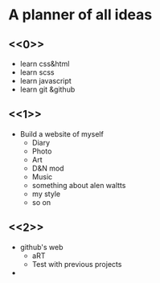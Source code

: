 # A planner of all ideas

## <<0>>

- learn css&html
- learn scss
- learn javascript
- learn git &github

## <<1>>

- Build a website of myself
  - Diary
  - Photo
  - Art
  - D&N mod
  - Music
  - something about alen waltts
  - my style
  - so on

## <<2>>

- github's web
  - aRT
  - Test with previous projects
- 